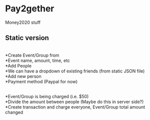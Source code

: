 # Pay2gether
Money2020 stuff<br>

<h2>Static version</h2><br>
*Create Event/Group from<br>
  *Event name, amount, time, etc<br>
  *Add People<br>
    *We can have a dropdown of existing friends (from static JSON file)<br>
    *Add new person<br>
      *Payment method (Paypal for now)<br><br>

*Event/Group is being charged (i.e. $50)<br>
  *Divide the amount between people (Maybe do this in server side?)<br>
  *Create transaction and charge everyone, Event/Group total amount changed<br>
  



